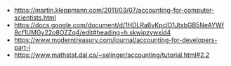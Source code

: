 
- https://martin.kleppmann.com/2011/03/07/accounting-for-computer-scientists.html
- https://docs.google.com/document/d/1HDLRa6vKpclO1JtxbGB5NeAYWf8cf1UMGy22o8OZZq4/edit#heading=h.skwipzywxid4
- https://www.moderntreasury.com/journal/accounting-for-developers-part-i
- https://www.mathstat.dal.ca/~selinger/accounting/tutorial.html#2.2